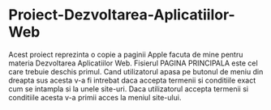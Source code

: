 # Proiect-Dezvoltarea-Aplicatiilor-Web
Acest proiect reprezinta o copie a paginii Apple facuta de mine pentru materia Dezvoltarea Aplicatiilor Web.
Fisierul PAGINA PRINCIPALA este cel care trebuie deschis primul.
Cand utilizatorul apasa pe butonul de meniu din dreapta sus acesta v-a fi intrebat daca accepta termenii si conditiile exact cum se intampla si la unele site-uri.
Daca utilizatorul accepta termenii si conditiile acesta v-a primii acces la meniul site-ului.

